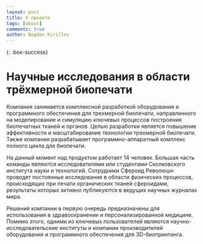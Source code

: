 ```yaml
---
layout: post
title: О проекте
tags: [about]
comments: true
author: Bogdan Kirillov
---
```

{: .box-success}
# Научные исследования в области трёхмерной биопечати

Компания занимается комплексной разработкой оборудования и программного обеспечения для трехмерной биопечати, направленного на моделирование и симуляцию ключевых процессов построения биопечатных тканей и органов. Целью разработки является повышение эффективности и масштабирование технологии трехмерной биопечати. Также компания разрабатывает программно-аппаратный комплекс полного цикла для биопечати.

На данный момент над продуктом работает 14 человек. Большая часть команды являются исследователями или студентами Сколковского института науки и технологий. Сотрудники Сфероид Революшн проводят постоянные исследования в области физических процессов, происходящих при печати органических тканей сфероидами, результаты которых активно публикуются в ведущих научных журналах мира.

Решения компании в первую очередь предназначены для использования в здравоохранении и персонализированной медицине. Помимо этого, одними из ключевых пользователей являются научно-исследовательские институты и компании производителей оборудования и программного обеспечения для 3D-биопринтинга.
